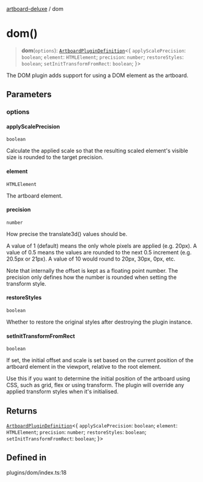[artboard-deluxe](../globals.md) / dom

# dom()

> **dom**(`options`): [`ArtboardPluginDefinition`](../type-aliases/ArtboardPluginDefinition.md)\<\{ `applyScalePrecision`: `boolean`; `element`: `HTMLElement`; `precision`: `number`; `restoreStyles`: `boolean`; `setInitTransformFromRect`: `boolean`; \}\>

The DOM plugin adds support for using a DOM element as the artboard.

## Parameters

### options

#### applyScalePrecision

`boolean`

Calculate the applied scale so that the resulting scaled element's visible size is rounded to the target precision.

#### element

`HTMLElement`

The artboard element.

#### precision

`number`

How precise the translate3d() values should be.

A value of 1 (default) means the only whole pixels are applied (e.g. 20px).
A value of 0.5 means the values are rounded to the next 0.5 increment (e.g. 20.5px or 21px).
A value of 10 would round to 20px, 30px, 0px, etc.

Note that internally the offset is kept as a floating point number. The
precision only defines how the number is rounded when setting the transform style.

#### restoreStyles

`boolean`

Whether to restore the original styles after destroying the plugin instance.

#### setInitTransformFromRect

`boolean`

If set, the initial offset and scale is set based on the current position
of the artboard element in the viewport, relative to the root element.

Use this if you want to determine the initial position of the artboard
using CSS, such as grid, flex or using transform. The plugin will override
any applied transform styles when it's initialised.

## Returns

[`ArtboardPluginDefinition`](../type-aliases/ArtboardPluginDefinition.md)\<\{ `applyScalePrecision`: `boolean`; `element`: `HTMLElement`; `precision`: `number`; `restoreStyles`: `boolean`; `setInitTransformFromRect`: `boolean`; \}\>

## Defined in

plugins/dom/index.ts:18
